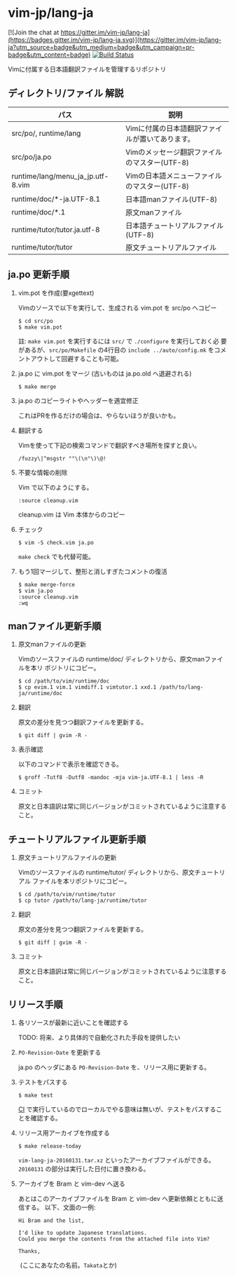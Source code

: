 # vim-jp/lang-ja

[![Join the chat at https://gitter.im/vim-jp/lang-ja](https://badges.gitter.im/vim-jp/lang-ja.svg)](https://gitter.im/vim-jp/lang-ja?utm_source=badge&utm_medium=badge&utm_campaign=pr-badge&utm_content=badge)
[![Build Status](https://travis-ci.org/vim-jp/lang-ja.svg?branch=master)](https://travis-ci.org/vim-jp/lang-ja)

Vimに付属する日本語翻訳ファイルを管理するリポジトリ

## ディレクトリ/ファイル 解説

パス |説明
-----|-----
src/po/, runtime/lang |Vimに付属の日本語翻訳ファイルが置いてあります。
src/po/ja.po |Vimのメッセージ翻訳ファイルのマスター(UTF-8)
runtime/lang/menu\_ja\_jp.utf-8.vim |Vimの日本語メニューファイルのマスター(UTF-8)
runtime/doc/\*-ja.UTF-8.1 |日本語manファイル(UTF-8)
runtime/doc/\*.1 |原文manファイル
runtime/tutor/tutor.ja.utf-8 |日本語チュートリアルファイル(UTF-8)
runtime/tutor/tutor |原文チュートリアルファイル

## ja.po 更新手順

1.  vim.pot を作成(要xgettext)

    Vimのソースで以下を実行して、生成される vim.pot を src/po へコピー

        $ cd src/po
        $ make vim.pot

    註: `make vim.pot` を実行するには `src/` で `./configure` を実行しておく必
    要があるが、`src/po/Makefile` の4行目の `include ../auto/config.mk` をコメ
    ントアウトして回避することも可能。

2.  ja.po に vim.pot をマージ (古いものは ja.po.old へ退避される)

        $ make merge

3.  ja.po のコピーライトやヘッダーを適宜修正

    これはPRを作るだけの場合は、やらないほうが良いかも。

4.  翻訳する

    Vimを使って下記の検索コマンドで翻訳すべき場所を探すと良い。

        /fuzzy\|^msgstr ""\(\n"\)\@!

5.  不要な情報の削除

    Vim で以下のようにする。

        :source cleanup.vim

    cleanup.vim は Vim 本体からのコピー

6.  チェック

        $ vim -S check.vim ja.po

    `make check` でも代替可能。

7.  もう1回マージして、整形と消しすぎたコメントの復活

        $ make merge-force
        $ vim ja.po
        :source cleanup.vim
        :wq

## manファイル更新手順

1.  原文manファイルの更新

    Vimのソースファイルの runtime/doc/ ディレクトリから、原文manファイルを本リ
    ポジトリにコピー。

        $ cd /path/to/vim/runtime/doc
        $ cp evim.1 vim.1 vimdiff.1 vimtutor.1 xxd.1 /path/to/lang-ja/runtime/doc

2.  翻訳

    原文の差分を見つつ翻訳ファイルを更新する。

        $ git diff | gvim -R -

3.  表示確認

    以下のコマンドで表示を確認できる。

        $ groff -Tutf8 -Dutf8 -mandoc -mja vim-ja.UTF-8.1 | less -R

4.  コミット

    原文と日本語訳は常に同じバージョンがコミットされているように注意すること。

## チュートリアルファイル更新手順

1.  原文チュートリアルファイルの更新

    Vimのソースファイルの runtime/tutor/ ディレクトリから、原文チュートリアル
    ファイルを本リポジトリにコピー。

        $ cd /path/to/vim/runtime/tutor
        $ cp tutor /path/to/lang-ja/runtime/tutor

2.  翻訳

    原文の差分を見つつ翻訳ファイルを更新する。

        $ git diff | gvim -R -

3.  コミット

    原文と日本語訳は常に同じバージョンがコミットされているように注意すること。

## リリース手順

1.  各リソースが最新に近いことを確認する

    TODO: 将来、より具体的で自動化された手段を提供したい

2.  `PO-Revision-Date` を更新する

    ja.po のヘッダにある `PO-Revision-Date` を、リリース用に更新する。

3.  テストをパスする

        $ make test

    [CI][#ci] で実行しているのでローカルでやる意味は無いが、テストをパスするこ
    とを確認する。

4.  リリース用アーカイブを作成する

        $ make release-today

    `vim-lang-ja-20160131.tar.xz` といったアーカイブファイルができる。
    `20160131` の部分は実行した日付に置き換わる。
    
5.  アーカイブを Bram と vim-dev へ送る

    あとはこのアーカイブファイルを Bram と vim-dev へ更新依頼とともに送信する。
    以下、文面の一例:

        Hi Bram and the list,

        I'd like to update Japanese translations.
        Could you merge the contents from the attached file into Vim?

        Thanks,
        (ここにあなたの名前。`Takata`とか)


[#ci]:https://travis-ci.org/vim-jp/lang-ja
